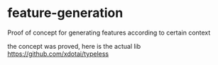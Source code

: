 # feature-generation

Proof of concept for generating features according to certain context

the concept was proved, here is the actual lib https://github.com/xdotai/typeless
